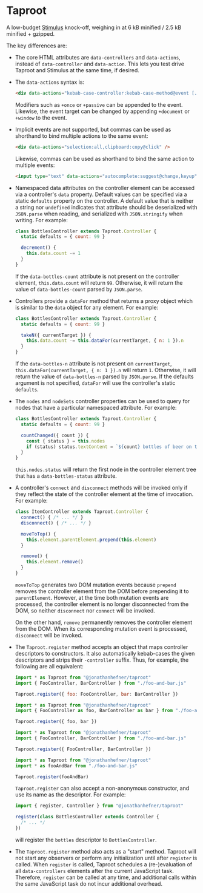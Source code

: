 # Taproot

A low-budget [Stimulus](https://stimulus.hotwire.dev/) knock-off,
weighing in at 6 kB minified / 2.5 kB minified + gzipped.

The key differences are:

* The core HTML attributes are `data-controllers` and `data-actions`,
  instead of `data-controller` and `data-action`.  This lets you test
  drive Taproot and Stimulus at the same time, if desired.

* The `data-actions` syntax is:

    ```html
    <div data-actions="kebab-case-controller:kebab-case-method@event [...]" />
    ```

  Modifiers such as `+once` or `+passive` can be appended to the event.
  Likewise, the event target can be changed by appending `+document` or
  `+window` to the event.

* Implicit events are not supported, but commas can be used as shorthand
  to bind multiple actions to the same event:

    ```html
    <div data-actions="selection:all,clipboard:copy@click" />
    ```

  Likewise, commas can be used as shorthand to bind the same action to
  multiple events:

    ```html
    <input type="text" data-actions="autocomplete:suggest@change,keyup" />
    ```

* Namespaced data attributes on the controller element can be accessed
  via a controller's `data` property.  Default values can be specified
  via a static `defaults` property on the controller.  A default value
  that is neither a string nor `undefined` indicates that attribute
  should be deserialized with `JSON.parse` when reading, and serialized
  with `JSON.stringify` when writing.  For example:

    ```javascript
    class BottlesController extends Taproot.Controller {
      static defaults = { count: 99 }

      decrement() {
        this.data.count -= 1
      }
    }
    ```

  If the `data-bottles-count` attribute is not present on the controller
  element, `this.data.count` will return `99`.  Otherwise, it will
  return the value of `data-bottles-count` parsed by `JSON.parse`.

* Controllers provide a `dataFor` method that returns a proxy object
  which is similar to the `data` object for any element.  For example:

    ```javascript
    class BottlesController extends Taproot.Controller {
      static defaults = { count: 99 }

      takeN({ currentTarget }) {
        this.data.count -= this.dataFor(currentTarget, { n: 1 }).n
      }
    }
    ```

  If the `data-bottles-n` attribute is not present on `currentTarget`,
  `this.dataFor(currentTarget, { n: 1 }).n` will return `1`.  Otherwise,
  it will return the value of `data-bottles-n` parsed by `JSON.parse`.
  If the defaults argument is not specified, `dataFor` will use the
  controller's static `defaults`.

* The `nodes` and `nodeSets` controller properties can be used to query
  for nodes that have a particular namespaced attribute.  For example:

    ```javascript
    class BottlesController extends Taproot.Controller {
      static defaults = { count: 99 }

      countChanged({ count }) {
        const { status } = this.nodes
        if (status) status.textContent = `${count} bottles of beer on the wall.`
      }
    }
    ```

    `this.nodes.status` will return the first node in the controller
    element tree that has a `data-bottles-status` attribute.

* A controller's `connect` and `disconnect` methods will be invoked only
  if they reflect the state of the controller element at the time of
  invocation.  For example:

    ```javascript
    class ItemController extends Taproot.Controller {
      connect() { /* ... */ }
      disconnect() { /* ... */ }

      moveToTop() {
        this.element.parentElement.prepend(this.element)
      }

      remove() {
        this.element.remove()
      }
    }
    ```

  `moveToTop` generates two DOM mutation events because `prepend`
  removes the controller element from the DOM before prepending it to
  `parentElement`.  However, at the time both mutation events are
  processed, the controller element is no longer disconnected from the
  DOM, so neither `disconnect` nor `connect` will be invoked.

  On the other hand, `remove` permanently removes the controller element
  from the DOM.  When its corresponding mutation event is processed,
  `disconnect` will be invoked.

* The `Taproot.register` method accepts an object that maps controller
  descriptors to constructors.  It also automatically kebab-cases the
  given descriptors and strips their `-controller` suffix.  Thus, for
  example, the following are all equivalent:

    ```javascript
    import * as Taproot from "@jonathanhefner/taproot"
    import { FooController, BarController } from "./foo-and-bar.js"

    Taproot.register({ foo: FooController, bar: BarController })
    ```

    ```javascript
    import * as Taproot from "@jonathanhefner/taproot"
    import { FooController as foo, BarController as bar } from "./foo-and-bar.js"

    Taproot.register({ foo, bar })
    ```

    ```javascript
    import * as Taproot from "@jonathanhefner/taproot"
    import { FooController, BarController } from "./foo-and-bar.js"

    Taproot.register({ FooController, BarController })
    ```

    ```javascript
    import * as Taproot from "@jonathanhefner/taproot"
    import * as fooAndBar from "./foo-and-bar.js"

    Taproot.register(fooAndBar)
    ```

  `Taproot.register` can also accept a non-anonymous constructor, and
  use its name as the descriptor.  For example:

    ```javascript
    import { register, Controller } from "@jonathanhefner/taproot"

    register(class BottlesController extends Controller {
      /* ... */
    })
    ```

  will register the `bottles` descriptor to `BottlesController`.

* The `Taproot.register` method also acts as a "start" method.  Taproot
  will not start any observers or perform any initialization until after
  `register` is called.  When `register` is called, Taproot schedules a
  (re-)evaluation of all `data-controllers` elements after the current
  JavaScript task.  Therefore, `register` can be called at any time, and
  additional calls within the same JavaScript task do not incur
  additional overhead.
